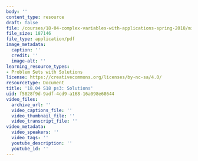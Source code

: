 ```yaml
---
body: ''
content_type: resource
draft: false
file: /courses/18-04-complex-variables-with-applications-spring-2018/mit18_04_s18_pset03_sol.pdf
file_size: 187146
file_type: application/pdf
image_metadata:
  caption: ''
  credit: ''
  image-alt: ''
learning_resource_types:
- Problem Sets with Solutions
license: https://creativecommons.org/licenses/by-nc-sa/4.0/
resourcetype: Document
title: '18.04 S18 ps3: Solutions'
uid: f5828f9d-9adf-4cd9-a168-16a098e68644
video_files:
  archive_url: ''
  video_captions_file: ''
  video_thumbnail_file: ''
  video_transcript_file: ''
video_metadata:
  video_speakers: ''
  video_tags: ''
  youtube_description: ''
  youtube_id: ''
---
```

